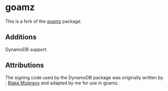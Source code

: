 # goamz #

This is a fork of the [goamz](https://wiki.ubuntu.com/goamz) package.

## Additions ##

DynamoDB support.

## Attributions ##

The signing code used by the DynamoDB package was originally written
by : [Blake Mizerany](https://github.com/bmizerany/aws4) and adapted by me for use in goamz.
